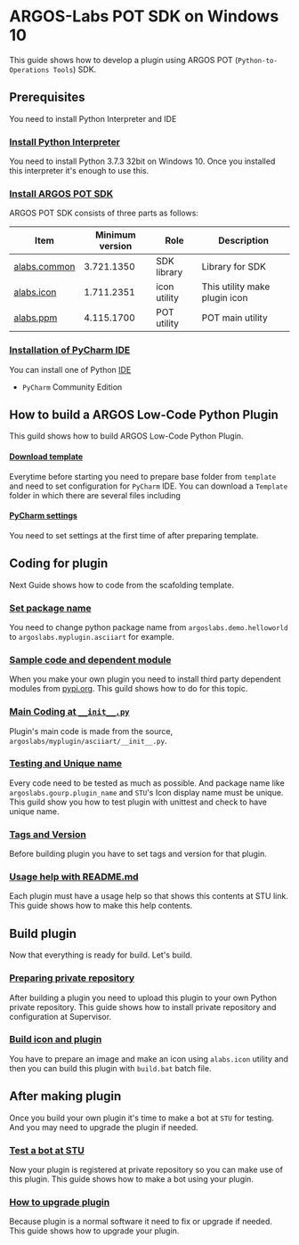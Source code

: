 # ARGOS-Labs POT SDK on Windows 10

This guide shows how to develop a plugin using ARGOS POT (`Python-to-Operations Tools`) SDK.

## Prerequisites

You need to install Python Interpreter and IDE

### [Install Python Interpreter](Install_Python_Interpreter_Windows10.md)

You need to install Python 3.7.3 32bit on Windows 10. Once you installed this interpreter it's enough to use this.

### [Install ARGOS POT SDK](Install_ARGOS_POT_SDK_Windows10.md)

ARGOS POT SDK consists of three parts as follows:

| Item | Minimum version | Role | Description |
|---|---|---|---|
| [alabs.common](https://pypi-official.argos-labs.com/#/package/alabs-common) | 3.721.1350 | SDK library | Library for SDK |
| [alabs.icon](https://pypi-official.argos-labs.com/#/package/alabs-icon) | 1.711.2351 | icon utility | This utility make plugin icon |
| [alabs.ppm](https://pypi-official.argos-labs.com/#/package/alabs-ppm) | 4.115.1700 | POT utility | POT main utility |


### [Installation of PyCharm IDE](Install_PyCharm_Windows10.md)

You can install one of Python [IDE](https://en.wikipedia.org/wiki/Integrated_development_environment)
* `PyCharm` Community Edition

## How to build a ARGOS Low-Code Python Plugin

This guild shows how to build ARGOS Low-Code Python Plugin.

#### [Download template](Download_Template.md)

Everytime before starting you need to prepare base folder from `template` and need to set configuration for `PyCharm` IDE.
You can download a `Template` folder in which there are several files including 

#### [PyCharm settings](PyCharm_Settings_Windows10.md)
You need to set settings at the first time of after preparing template.

## Coding for plugin
Next Guide shows how to code from the scafolding template.

### [Set package name](Set_Package_name_Windows10.md)

You need to change python package name from `argoslabs.demo.helloworld` to `argoslabs.myplugin.asciiart` for example.

### [Sample code and dependent module](Install_Dependent_modules_Windows10.md)

When you make your own plugin you need to install third party dependent modules from [pypi.org](https://pypi.org). This guild shows how to do for this topic.

### [Main Coding at `__init__.py`](Main_Coding_Windows10.md)

Plugin's main code is made from the source, `argoslabs/myplugin/asciiart/__init__.py`.

### [Testing and Unique name](Testing_Windows10.md)

Every code need to be tested as much as possible. And package name like `argoslabs.gourp.plugin_name` and `STU`'s Icon display name must be unique.
This guild show you how to test plugin with unittest and check to have unique name. 

### [Tags and Version](Setup_yaml.md)
Before building plugin you have to set tags and version for that plugin.

### [Usage help with README.md](Usage_Help_with_README.md)
Each plugin must have a usage help so that shows this contents at STU link. This guide shows how to make this help contents.

## Build plugin

Now that everything is ready for build. Let's build.

### [Preparing private repository](Preparing_Private_Repository_Windows10.md)

After building a plugin you need to upload this plugin to your own Python private repository. This guide shows how to install private repository and configuration at Supervisor.

### [Build icon and plugin](build_icon_plugin_Windows10.md)
You have to prepare an image and make an icon using `alabs.icon` utility and then you can build this plugin with `build.bat` batch file.

## After making plugin

Once you build your own plugin it's time to make a bot at `STU` for testing. And you may need to upgrade the plugin if needed.

### [Test a bot at STU]()

Now your plugin is registered at private repository so you can make use of this plugin. This guide shows how to make a bot using your plugin.

### [How to upgrade plugin]()
Because plugin is a normal software it need to fix or upgrade if needed. This guide shows how to upgrade your plugin.
